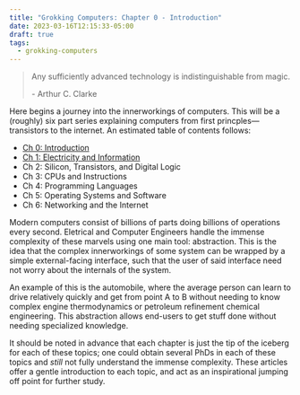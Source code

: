 ```yaml
---
title: "Grokking Computers: Chapter 0 - Introduction"
date: 2023-03-16T12:15:33-05:00
draft: true
tags:
  - grokking-computers
---
```


> Any sufficiently advanced technology is indistinguishable from magic.
>
> \- Arthur C. Clarke

Here begins a journey into the innerworkings of computers. This will be a (roughly) six part series explaining computers from first princples—transistors to the internet. An estimated table of contents follows:

 - [Ch 0: Introduction](/posts/grok-comp/ch0)
 - [Ch 1: Electricity and Information](/posts/grok-comp/ch1)
 - Ch 2: Silicon, Transistors, and Digital Logic
 - Ch 3: CPUs and Instructions
 - Ch 4: Programming Languages
 - Ch 5: Operating Systems and Software
 - Ch 6: Networking and the Internet

Modern computers consist of billions of parts doing billions of operations every second. Eletrical and Computer Engineers handle the immense complexity of these marvels using one main tool: abstraction. This is the idea that the complex innerworkings of some system can be wrapped by a simple external-facing interface, such that the user of said interface need not worry about the internals of the system.

An example of this is the automobile, where the average person can learn to drive relatively quickly and get from point A to B without needing to know complex engine thermodynamics or petroleum refinement chemical engineering. This abstraction allows end-users to get stuff done without needing specialized knowledge.

It should be noted in advance that each chapter is just the tip of the iceberg for each of these topics; one could obtain several PhDs in each of these topics and *still* not fully understand the immense complexity. These articles offer a gentle introduction to each topic, and act as an inspirational jumping off point for further study.
